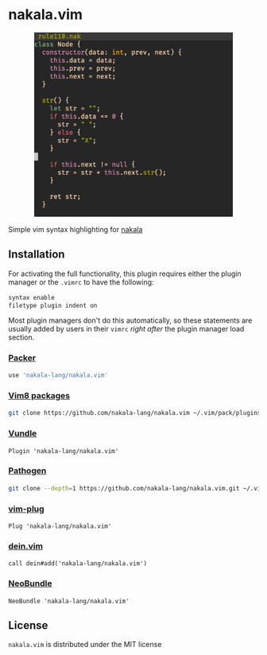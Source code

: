 # nakala.vim

<p align="center">
  <img src="./assets/example.png" width="400" />
</p>

Simple vim syntax highlighting for [nakala](https://github.com/nakala-lang/nakala)

## Installation

For activating the full functionality, this plugin requires either the plugin
manager or the `.vimrc` to have the following:

```vim
syntax enable
filetype plugin indent on
```

Most plugin managers don't do this automatically, so these statements are
usually added by users in their `vimrc` _right after_ the plugin manager load
section.

### [Packer][packer]

```lua
use 'nakala-lang/nakala.vim'
```

### [Vim8 packages][vim8pack]

```sh
git clone https://github.com/nakala-lang/nakala.vim ~/.vim/pack/plugins/start/nakala.vim
```

### [Vundle][v]

```vim
Plugin 'nakala-lang/nakala.vim'
```

### [Pathogen][p]

```sh
git clone --depth=1 https://github.com/nakala-lang/nakala.vim.git ~/.vim/bundle/nakala.vim
```

### [vim-plug][vp]

```vim
Plug 'nakala-lang/nakala.vim'
```

### [dein.vim][d]

```vim
call dein#add('nakala-lang/nakala.vim')
```

### [NeoBundle][nb]

```vim
NeoBundle 'nakala-lang/nakala.vim'
```

## License
`nakala.vim` is distributed under the MIT license

[packer]: https://github.com/wbthomason/packer.nvim
[vim8pack]: http://vimhelp.appspot.com/repeat.txt.html#packages
[v]: https://github.com/gmarik/vundle
[p]: https://github.com/tpope/vim-pathogen
[vp]: https://github.com/junegunn/vim-plug
[d]: https://github.com/Shougo/dein.vim
[nb]: https://github.com/Shougo/neobundle.vim
